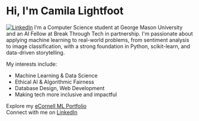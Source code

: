 # Hi, I'm Camila Lightfoot
[![LinkedIn](https://img.shields.io/badge/LinkedIn-blue?style=for-the-badge&logo=linkedin&logoColor=white)](https://www.linkedin.com/in/camilalightfoot/)
I'm a Computer Science student at George Mason University and an AI Fellow at Break Through Tech in partnership. I'm passionate about applying machine learning to real-world problems, from sentiment analysis to image classification, with a strong foundation in Python, scikit-learn, and data-driven storytelling.

My interests include:
- Machine Learning & Data Science
- Ethical AI & Algorithmic Fairness
- Database Design, Web Development
- Making tech more inclusive and impactful

Explore my [eCornell ML Portfolio](https://github.com/CamilaLightfoot/My-eCornell-Portfolio)  
Connect with me on [LinkedIn](https://www.linkedin.com/in/camilalightfoot/)  
